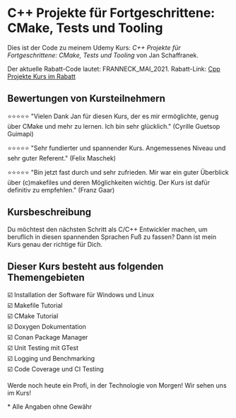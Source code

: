 # C++ Projekte für Fortgeschrittene: CMake, Tests und Tooling

Dies ist der Code zu meinem Udemy Kurs:
*C++ Projekte für Fortgeschrittene: CMake, Tests und Tooling* von Jan Schaffranek.

Der aktuelle Rabatt-Code lautet: FRANNECK_MAI_2021.
Rabatt-Link: [Cpp Projekte Kurs im Rabatt](https://www.udemy.com/course/c-projekte-fur-fortgeschrittene-cmake-tests-und-tooling/?couponCode=FRANNECK_MAI_2021)

## Bewertungen von Kursteilnehmern

⭐⭐⭐⭐⭐ "Vielen Dank Jan für diesen Kurs, der es mir ermöglichte, genug über CMake und mehr zu lernen. Ich bin sehr glücklich." (Cyrille Guetsop Guimapi)

⭐⭐⭐⭐⭐ "Sehr fundierter und spannender Kurs. Angemessenes Niveau und sehr guter Referent." (Felix Maschek)

⭐⭐⭐⭐⭐ "Bin jetzt fast durch und sehr zufrieden. Mir war ein guter Überblick über (c)makefiles und deren Möglichkeiten wichtig. Der Kurs ist dafür definitiv zu empfehlen." (Franz Gaar)

## Kursbeschreibung

Du möchtest den nächsten Schritt als C/C++ Entwickler machen, um beruflich in diesen spannenden Sprachen Fuß zu fassen?
Dann ist mein Kurs genau der richtige für Dich.

## Dieser Kurs besteht aus folgenden Themengebieten

☑️ Installation der Software für Windows und Linux  
☑️ Makefile Tutorial  
☑️ CMake Tutorial  
☑️ Doxygen Dokumentation  
☑️ Conan Package Manager  
☑️ Unit Testing mit GTest  
☑️ Logging und Benchmarking  
☑️ Code Coverage und CI Testing  

Werde noch heute ein Profi, in der Technologie von Morgen!
Wir sehen uns im Kurs!


\* Alle Angaben ohne Gewähr
